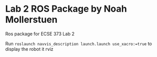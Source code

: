 # Lab 2 ROS Package by Noah Mollerstuen
Ros package for ECSE 373 Lab 2

Run `roslaunch navvis_description launch.launch use_xacro:=true` to display the robot it rviz
